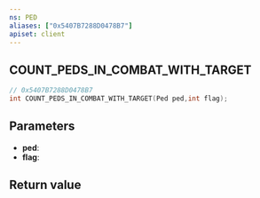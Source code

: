 ```yaml
---
ns: PED
aliases: ["0x5407B7288D0478B7"]
apiset: client
---
```

## COUNT_PEDS_IN_COMBAT_WITH_TARGET

```c
// 0x5407B7288D0478B7
int COUNT_PEDS_IN_COMBAT_WITH_TARGET(Ped ped,int flag);
```


## Parameters
* **ped**:
* **flag**:

## Return value
